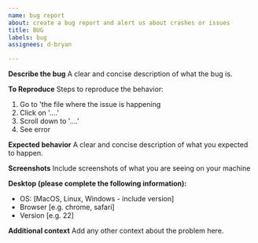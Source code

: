 ```yaml
---
name: bug report
about: create a bug report and alert us about crashes or issues
title: BUG
labels: bug
assignees: d-bryan

---
```


**Describe the bug**
A clear and concise description of what the bug is.

**To Reproduce**
Steps to reproduce the behavior:
1. Go to 'the file where the issue is happening
2. Click on '....'
3. Scroll down to '....'
4. See error

**Expected behavior**
A clear and concise description of what you expected to happen.

**Screenshots**
Include screenshots of what you are seeing on your machine

**Desktop (please complete the following information):**
 - OS: [MacOS, Linux, Windows - include version]
 - Browser [e.g. chrome, safari]
 - Version [e.g. 22]

**Additional context**
Add any other context about the problem here.